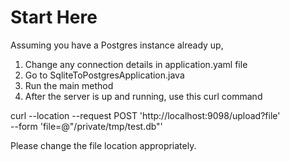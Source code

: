 # Start Here 
Assuming you have a Postgres instance already up,

1. Change any connection details in application.yaml file
2. Go to SqliteToPostgresApplication.java
3. Run the main method
4. After the server is up and running, use this curl command

curl --location --request POST 'http://localhost:9098/upload?file' \
--form 'file=@"/private/tmp/test.db"'

Please change the file location appropriately.